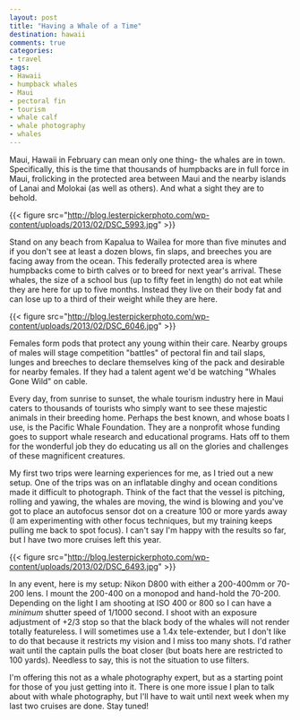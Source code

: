 ```yaml
---
layout: post
title: "Having a Whale of a Time"
destination: hawaii
comments: true
categories:
- travel
tags:
- Hawaii
- humpback whales
- Maui
- pectoral fin
- tourism
- whale calf
- whale photography
- whales
---
```

Maui, Hawaii in February can mean only one thing- the whales are in town. Specifically, this is the time that thousands of humpbacks are in full force in Maui, frolicking in the protected area between Maui and the nearby islands of Lanai and Molokai (as well as others). And what a sight they are to behold.

{{< figure src="http://blog.lesterpickerphoto.com/wp-content/uploads/2013/02/DSC_5993.jpg" >}}

Stand on any beach from Kapalua to Wailea for more than five minutes and if you don't see at least a dozen blows, fin slaps, and breeches you are facing away from the ocean. This federally protected area is where humpbacks come to birth calves or to breed for next year's arrival. These whales, the size of a school bus (up to fifty feet in length) do not eat while they are here for up to five months. Instead they live on their body fat and can lose up to a third of their weight while they are here.

{{< figure src="http://blog.lesterpickerphoto.com/wp-content/uploads/2013/02/DSC_6046.jpg" >}}

Females form pods that protect any young within their care. Nearby groups of males will stage competition "battles" of pectoral fin and tail slaps, lunges and breeches to declare themselves king of the pack and desirable for nearby females. If they had a talent agent we'd be watching "Whales Gone Wild" on cable.

Every day, from sunrise to sunset, the whale tourism industry here in Maui caters to thousands of tourists who simply want to see these majestic animals in their breeding home. Perhaps the best known, and whose boats I use, is the Pacific Whale Foundation. They are a nonprofit whose funding goes to support whale research and educational programs. Hats off to them for the wonderful job they do educating us all on the glories and challenges of these magnificent creatures.

My first two trips were learning experiences for me, as I tried out a new setup. One of the trips was on an inflatable dinghy and ocean conditions made it difficult to photograph. Think of the fact that the vessel is pitching, rolling and yawing, the whales are moving, the wind is blowing and you've got to place an autofocus sensor dot on a creature 100 or more yards away (I am experimenting with other focus techniques, but my training keeps pulling me back to spot focus). I can't say I'm happy with the results so far, but I have two more cruises left this year.

{{< figure src="http://blog.lesterpickerphoto.com/wp-content/uploads/2013/02/DSC_6493.jpg" >}}

In any event, here is my setup: Nikon D800 with either a 200-400mm or 70-200 lens. I mount the 200-400 on a monopod and hand-hold the 70-200. Depending on the light I am shooting at ISO 400 or 800 so I can have a <em>minimum</em> shutter speed of 1/1000 second. I shoot with an exposure adjustment of +2/3 stop so that the black body of the whales will not render totally featureless. I will sometimes use a 1.4x tele-extender, but I don't like to do that because it restricts my vision and I miss too many shots. I'd rather wait until the captain pulls the boat closer (but boats here are restricted to 100 yards). Needless to say, this is not the situation to use filters.

I'm offering this not as a whale photography expert, but as a starting point for those of you just getting into it. There is one more issue I plan to talk about with whale photography, but I'll have to wait until next week when my last two cruises are done. Stay tuned!